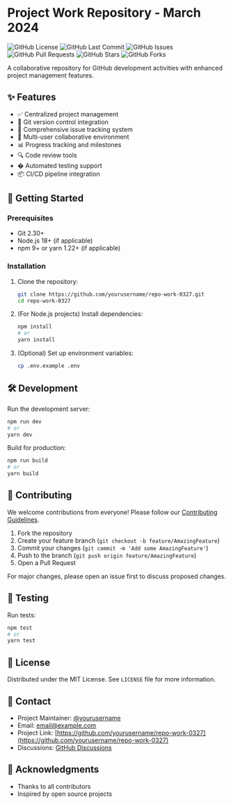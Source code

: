 # Project Work Repository - March 2024

![GitHub License](https://img.shields.io/github/license/yourusername/repo-work-0327?style=flat-square&logo=github)
![GitHub Last Commit](https://img.shields.io/github/last-commit/yourusername/repo-work-0327?style=flat-square&logo=github)
![GitHub Issues](https://img.shields.io/github/issues/yourusername/repo-work-0327?style=flat-square&logo=github)
![GitHub Pull Requests](https://img.shields.io/github/issues-pr/yourusername/repo-work-0327?style=flat-square&logo=github)
![GitHub Stars](https://img.shields.io/github/stars/yourusername/repo-work-0327?style=flat-square&logo=github)
![GitHub Forks](https://img.shields.io/github/forks/yourusername/repo-work-0327?style=flat-square&logo=github)

A collaborative repository for GitHub development activities with enhanced project management features.

## ✨ Features

- ✅ Centralized project management
- 🔄 Git version control integration
- 🐛 Comprehensive issue tracking system
- 👥 Multi-user collaborative environment
- 📊 Progress tracking and milestones
- 🔍 Code review tools
- � Automated testing support
- 📦 CI/CD pipeline integration

## 🚀 Getting Started

### Prerequisites
- Git 2.30+
- Node.js 18+ (if applicable)
- npm 9+ or yarn 1.22+ (if applicable)

### Installation
1. Clone the repository:
   ```bash
   git clone https://github.com/yourusername/repo-work-0327.git
   cd repo-work-0327
   ```
2. (For Node.js projects) Install dependencies:
   ```bash
   npm install
   # or
   yarn install
   ```
3. (Optional) Set up environment variables:
   ```bash
   cp .env.example .env
   ```

## 🛠 Development

Run the development server:
```bash
npm run dev
# or
yarn dev
```

Build for production:
```bash
npm run build
# or
yarn build
```

## 🤝 Contributing

We welcome contributions from everyone! Please follow our [Contributing Guidelines](CONTRIBUTING.md).

1. Fork the repository
2. Create your feature branch (`git checkout -b feature/AmazingFeature`)
3. Commit your changes (`git commit -m 'Add some AmazingFeature'`)
4. Push to the branch (`git push origin feature/AmazingFeature`)
5. Open a Pull Request

For major changes, please open an issue first to discuss proposed changes.

## 🧪 Testing

Run tests:
```bash
npm test
# or
yarn test
```

## 📜 License

Distributed under the MIT License. See `LICENSE` file for more information.

## 📧 Contact

- Project Maintainer: [@yourusername](https://github.com/yourusername)
- Email: email@example.com
- Project Link: [https://github.com/yourusername/repo-work-0327](https://github.com/yourusername/repo-work-0327)
- Discussions: [GitHub Discussions](https://github.com/yourusername/repo-work-0327/discussions)

## 🙏 Acknowledgments

- Thanks to all contributors
- Inspired by open source projects